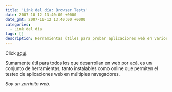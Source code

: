 ```yaml
---
title: 'Link del día: Browser Tests'
date: 2007-10-12 13:40:00 +0000
date_gmt: 2007-10-12 13:40:00 +0000
categories:
  - Link del día
tags: []
description: Herramientas útiles para probar aplicaciones web en varios navegadores.
---
```



Click [aquí](http://www.smashingmagazine.com/2007/10/02/browser-tests-services-and-compatibility-test-suites/).

Sumamente útil para todos los que desarrollan en web por acá, es un conjunto de herramientas, tanto instalables como online que permiten el testeo de aplicaciones web en múltiples navegadores.

_Soy un zorrinito web._
